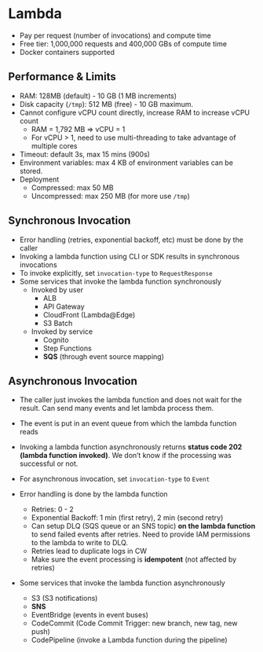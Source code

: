 # Lambda
- Pay per request (number of invocations) and compute time
- Free tier: 1,000,000 requests and 400,000 GBs of compute time
- Docker containers supported

## Performance & Limits

- RAM: 128MB (default) - 10 GB (1 MB increments)
- Disk capacity (`/tmp`): 512 MB (free) - 10 GB maximum.
- Cannot configure vCPU count directly, increase RAM to increase vCPU count
    - RAM = 1,792 MB ⇒ vCPU = 1
    - For vCPU > 1, need to use multi-threading to take advantage of multiple cores
- Timeout: default 3s, max 15 mins (900s)
- Environment variables: max 4 KB of environment variables can be stored.
- Deployment
    - Compressed: max 50 MB
    - Uncompressed: max 250 MB (for more use `/tmp`)

## Synchronous Invocation
- Error handling (retries, exponential backoff, etc) must be done by the caller
- Invoking a lambda function using CLI or SDK results in synchronous invocations
- To invoke explicitly, set `invocation-type` to `RequestResponse`
- Some services that invoke the lambda function synchronously
    - Invoked by user
        - ALB
        - API Gateway
        - CloudFront (Lambda@Edge)
        - S3 Batch
    - Invoked by service
        - Cognito
        - Step Functions
        - **SQS** (through event source mapping)
## Asynchronous Invocation

- The caller just invokes the lambda function and does not wait for the result. Can send many events and let lambda process them.
- The event is put in an event queue from which the lambda function reads
- Invoking a lambda function asynchronously returns **status code 202 (lambda function invoked)**. We don’t know if the processing was successful or not.
- For asynchronous invocation, set `invocation-type` to `Event`

- Error handling is done by the lambda function
    - Retries: 0 - 2
    - Exponential Backoff: 1 min (first retry), 2 min (second retry)
    - Can setup DLQ (SQS queue or an SNS topic) **on the lambda function** to send failed events after retries. Need to provide IAM permissions to the lambda to write to DLQ.
    - Retries lead to duplicate logs in CW
    - Make sure the event processing is **idempotent** (not affected by retries)
- Some services that invoke the lambda function asynchronously
    - S3 (S3 notifications)
    - **SNS**
    - EventBridge (events in event buses)
    - CodeCommit (Code Commit Trigger: new branch, new tag, new push)
    - CodePipeline (invoke a Lambda function during the pipeline)